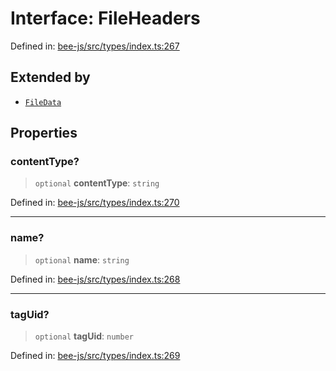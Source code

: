 # Interface: FileHeaders

Defined in: [bee-js/src/types/index.ts:267](https://github.com/ethersphere/bee-js/blob/3abbe2b1b264d6b586511a56e93badb2236bd09d/src/types/index.ts#L267)

## Extended by

- [`FileData`](FileData.md)

## Properties

### contentType?

> `optional` **contentType**: `string`

Defined in: [bee-js/src/types/index.ts:270](https://github.com/ethersphere/bee-js/blob/3abbe2b1b264d6b586511a56e93badb2236bd09d/src/types/index.ts#L270)

***

### name?

> `optional` **name**: `string`

Defined in: [bee-js/src/types/index.ts:268](https://github.com/ethersphere/bee-js/blob/3abbe2b1b264d6b586511a56e93badb2236bd09d/src/types/index.ts#L268)

***

### tagUid?

> `optional` **tagUid**: `number`

Defined in: [bee-js/src/types/index.ts:269](https://github.com/ethersphere/bee-js/blob/3abbe2b1b264d6b586511a56e93badb2236bd09d/src/types/index.ts#L269)
